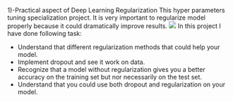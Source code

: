 1)-Practical aspect of Deep Learning
Regularization
This  hyper parameters tuning specialization project. It is very important to  regularize model properly because it could dramatically improve results.
 <image src="Project/images/regularization.png">
In this project I have done following task:
- Understand that different regularization methods that could help your model.
- Implement dropout and see it work on data.
- Recognize that a model without regularization gives you a better accuracy on the training set but nor necessarily on the test set.
- Understand that you could use both dropout and regularization on your model.

